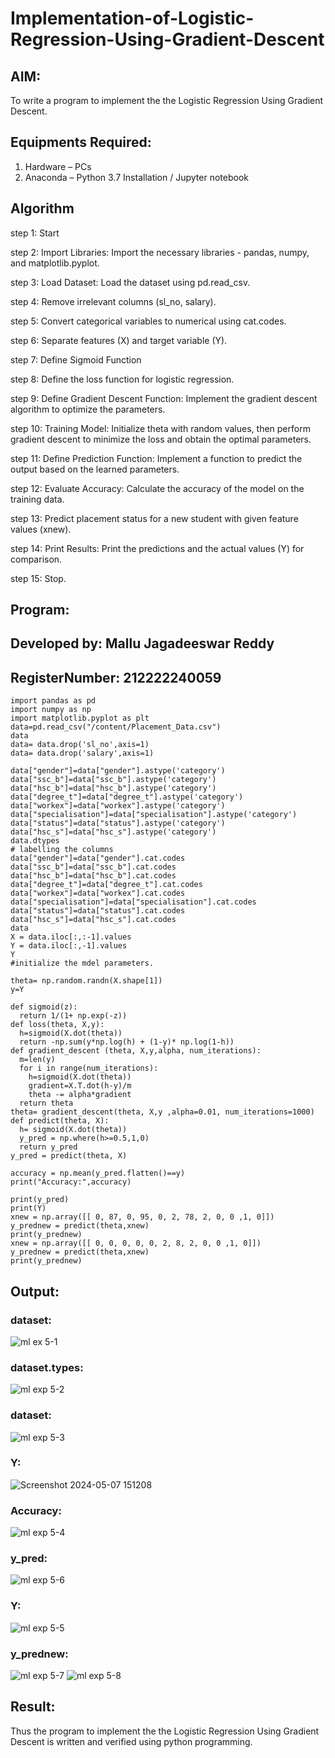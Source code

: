 # Implementation-of-Logistic-Regression-Using-Gradient-Descent

## AIM:
To write a program to implement the the Logistic Regression Using Gradient Descent.

## Equipments Required:
1. Hardware – PCs
2. Anaconda – Python 3.7 Installation / Jupyter notebook

## Algorithm
 step 1: Start

step 2: Import Libraries: Import the necessary libraries - pandas, numpy, and matplotlib.pyplot.

step 3: Load Dataset: Load the dataset using pd.read_csv.

step 4: Remove irrelevant columns (sl_no, salary).

step 5: Convert categorical variables to numerical using cat.codes.

step 6: Separate features (X) and target variable (Y).

step 7: Define Sigmoid Function

step 8: Define the loss function for logistic regression.

step 9: Define Gradient Descent Function: Implement the gradient descent algorithm to optimize the parameters.

step 10: Training Model: Initialize theta with random values, then perform gradient descent to minimize the loss and obtain the optimal parameters.

step 11: Define Prediction Function: Implement a function to predict the output based on the learned parameters.

step 12: Evaluate Accuracy: Calculate the accuracy of the model on the training data.

step 13: Predict placement status for a new student with given feature values (xnew).

step 14: Print Results: Print the predictions and the actual values (Y) for comparison.

step 15: Stop. 

## Program:
## Developed by: Mallu Jagadeeswar Reddy
## RegisterNumber: 212222240059
```
import pandas as pd
import numpy as np
import matplotlib.pyplot as plt
data=pd.read_csv("/content/Placement_Data.csv")
data
data= data.drop('sl_no',axis=1)
data= data.drop('salary',axis=1)

data["gender"]=data["gender"].astype('category')
data["ssc_b"]=data["ssc_b"].astype('category')
data["hsc_b"]=data["hsc_b"].astype('category')
data["degree_t"]=data["degree_t"].astype('category')
data["workex"]=data["workex"].astype('category')
data["specialisation"]=data["specialisation"].astype('category')
data["status"]=data["status"].astype('category')
data["hsc_s"]=data["hsc_s"].astype('category')
data.dtypes
# labelling the columns
data["gender"]=data["gender"].cat.codes
data["ssc_b"]=data["ssc_b"].cat.codes
data["hsc_b"]=data["hsc_b"].cat.codes
data["degree_t"]=data["degree_t"].cat.codes
data["workex"]=data["workex"].cat.codes
data["specialisation"]=data["specialisation"].cat.codes
data["status"]=data["status"].cat.codes
data["hsc_s"]=data["hsc_s"].cat.codes
data
X = data.iloc[:,:-1].values
Y = data.iloc[:,-1].values
Y
#initialize the mdel parameters.

theta= np.random.randn(X.shape[1])
y=Y

def sigmoid(z):
  return 1/(1+ np.exp(-z))
def loss(theta, X,y):
  h=sigmoid(X.dot(theta))
  return -np.sum(y*np.log(h) + (1-y)* np.log(1-h))
def gradient_descent (theta, X,y,alpha, num_iterations):
  m=len(y)
  for i in range(num_iterations):
    h=sigmoid(X.dot(theta))
    gradient=X.T.dot(h-y)/m
    theta -= alpha*gradient
  return theta
theta= gradient_descent(theta, X,y ,alpha=0.01, num_iterations=1000)
def predict(theta, X):
  h= sigmoid(X.dot(theta))
  y_pred = np.where(h>=0.5,1,0)
  return y_pred
y_pred = predict(theta, X)

accuracy = np.mean(y_pred.flatten()==y)
print("Accuracy:",accuracy)

print(y_pred)
print(Y)
xnew = np.array([[ 0, 87, 0, 95, 0, 2, 78, 2, 0, 0 ,1, 0]])
y_prednew = predict(theta,xnew)
print(y_prednew)
xnew = np.array([[ 0, 0, 0, 0, 0, 2, 8, 2, 0, 0 ,1, 0]])
y_prednew = predict(theta,xnew)
print(y_prednew)

```
## Output:
### dataset:
![ml ex 5-1](https://github.com/Gopika-9266/-Implementation-of-Logistic-Regression-Using-Gradient-Descent/assets/122762773/c463a180-386a-4ca9-bcc4-c2b33c062a8d)

### dataset.types:
![ml exp 5-2](https://github.com/Gopika-9266/-Implementation-of-Logistic-Regression-Using-Gradient-Descent/assets/122762773/2fcd8d44-53be-46fa-a81b-9f09b0dc6481)

### dataset:
![ml exp 5-3](https://github.com/Gopika-9266/-Implementation-of-Logistic-Regression-Using-Gradient-Descent/assets/122762773/172d3bd8-1ca1-4333-b073-089190e93f93)

### Y:
![Screenshot 2024-05-07 151208](https://github.com/Gopika-9266/-Implementation-of-Logistic-Regression-Using-Gradient-Descent/assets/122762773/c2e515aa-1a34-44c7-97bf-0d06dc055d0b)

### Accuracy: 
![ml exp 5-4](https://github.com/Gopika-9266/-Implementation-of-Logistic-Regression-Using-Gradient-Descent/assets/122762773/34f5b41b-7afe-4b2e-9e4e-cf0bc20a590e)

### y_pred:
![ml exp 5-6](https://github.com/Gopika-9266/-Implementation-of-Logistic-Regression-Using-Gradient-Descent/assets/122762773/1f305081-21ff-41ba-8ca1-a65ea9e91028)

### Y:
![ml exp 5-5](https://github.com/Gopika-9266/-Implementation-of-Logistic-Regression-Using-Gradient-Descent/assets/122762773/654de1de-37fe-4551-aa51-1606c0de00b5)

### y_prednew:
![ml exp 5-7](https://github.com/Gopika-9266/-Implementation-of-Logistic-Regression-Using-Gradient-Descent/assets/122762773/d8e28e9b-c0ed-4742-9339-8c0a08496ade)
![ml exp 5-8](https://github.com/Gopika-9266/-Implementation-of-Logistic-Regression-Using-Gradient-Descent/assets/122762773/e07c4fca-a130-421d-8cc1-d9f0178e816b)


## Result:
Thus the program to implement the the Logistic Regression Using Gradient Descent is written and verified using python programming.

